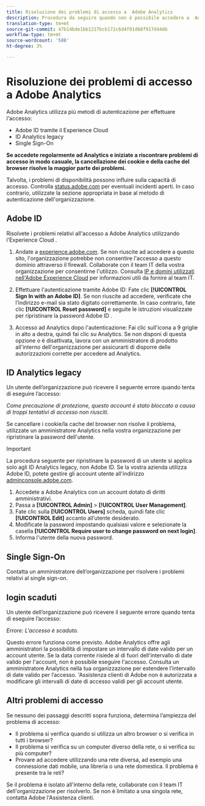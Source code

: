```yaml
---
title: Risoluzione dei problemi di accesso a  Adobe Analytics
description: Procedura da seguire quando non è possibile accedere a  Adobe Analytics.
translation-type: tm+mt
source-git-commit: 47b14bde1bb1217bcb172c6d4f01d68f917d44db
workflow-type: tm+mt
source-wordcount: '588'
ht-degree: 3%

---
```



# Risoluzione dei problemi di accesso a  Adobe Analytics

 Adobe Analytics utilizza più metodi di autenticazione per effettuare l&#39;accesso:

*  Adobe ID tramite il Experience Cloud 
* ID Analytics legacy
* Single Sign-On

**Se accedete regolarmente ad Analytics e iniziate a riscontrare problemi di accesso in modo casuale, la cancellazione dei cookie e della cache del browser risolve la maggior parte dei problemi.**

Talvolta, i problemi di disponibilità possono influire sulla capacità di accesso. Controlla [status.adobe.com](https://status.adobe.com) per eventuali incidenti aperti. In caso contrario, utilizzate la sezione appropriata in base al metodo di autenticazione dell&#39;organizzazione.

## Adobe ID

Risolvete i problemi relativi all&#39;accesso a  Adobe Analytics utilizzando l&#39;Experience Cloud .

1. Andate a [experience.adobe.com](https://experience.adobe.com/it). Se non riuscite ad accedere a questo sito, l&#39;organizzazione potrebbe non consentire l&#39;accesso a questo dominio attraverso il firewall. Collaborate con il team IT della vostra organizzazione per consentirne l&#39;utilizzo. Consulta [IP e domini utilizzati nell&#39;Adobe Experience Cloud](https://helpx.adobe.com/it/analytics/kb/adobe-ip-addresses.html) per informazioni utili da fornire al team IT.

2. Effettuare l&#39;autenticazione tramite  Adobe ID: Fate clic **[!UICONTROL Sign In with an Adobe ID]**. Se non riuscite ad accedere, verificate che l’indirizzo e-mail sia stato digitato correttamente. In caso contrario, fate clic **[!UICONTROL Reset password]** e seguite le istruzioni visualizzate per ripristinare la password Adobe ID .

3. Accesso ad Analytics dopo l&#39;autenticazione: Fai clic sull&#39;icona a 9 griglie in alto a destra, quindi fai clic su Analytics. Se non disponi di questa opzione o è disattivata, lavora con un amministratore di prodotto all&#39;interno dell&#39;organizzazione per assicurarti di disporre delle autorizzazioni corrette per accedere ad Analytics.

## ID Analytics legacy

Un utente dell’organizzazione può ricevere il seguente errore quando tenta di eseguire l’accesso:

*Come precauzione di protezione, questo account è stato bloccato a causa di troppi tentativi di accesso non riusciti.*

Se cancellare i cookie/la cache del browser non risolve il problema, utilizzate un amministratore Analytics nella vostra organizzazione per ripristinare la password dell&#39;utente.

>[!IMPORTANT]
>
>La procedura seguente per ripristinare la password di un utente si applica solo agli ID Analytics legacy, non  Adobe ID. Se la vostra azienda utilizza  Adobe ID, potete gestire gli account utente all&#39;indirizzo [adminconsole.adobe.com](https://adminconsole.adobe.com).

1. Accedete a  Adobe Analytics con un account dotato di diritti amministrativi.
2. Passa a **[!UICONTROL Admin]** > **[!UICONTROL User Management]**.
3. Fate clic sulla **[!UICONTROL Users]** scheda, quindi fate clic **[!UICONTROL Edit]** accanto all’utente desiderato.
4. Modificate la password impostando qualsiasi valore e selezionate la casella **[!UICONTROL Require user to change password on next login]**.
5. Informa l&#39;utente della nuova password.

## Single Sign-On

Contatta un amministratore dell’organizzazione per risolvere i problemi relativi al single sign-on.

## login scaduti

Un utente dell’organizzazione può ricevere il seguente errore quando tenta di eseguire l’accesso:

*Errore: L&#39;accesso è scaduto.*

Questo errore funziona come previsto.  Adobe Analytics offre agli amministratori la possibilità di impostare un intervallo di date valido per un account utente. Se la data corrente risiede al di fuori dell&#39;intervallo di date valido per l&#39;account, non è possibile eseguire l&#39;accesso. Consulta un amministratore Analytics nella tua organizzazione per estendere l’intervallo di date valido per l’accesso. &#39;Assistenza clienti di Adobe non è autorizzata a modificare gli intervalli di date di accesso validi per gli account utente.

## Altri problemi di accesso

Se nessuno dei passaggi descritti sopra funziona, determina l’ampiezza del problema di accesso:

* Il problema si verifica quando si utilizza un altro browser o si verifica in tutti i browser?
* Il problema si verifica su un computer diverso della rete, o si verifica su più computer?
* Provare ad accedere utilizzando una rete diversa, ad esempio una connessione dati mobile, una libreria o una rete domestica. Il problema è presente tra le reti?

Se il problema è isolato all&#39;interno della rete, collaborate con il team IT dell&#39;organizzazione per risolverlo. Se non è limitato a una singola rete, contatta  Adobe l&#39;Assistenza clienti.
